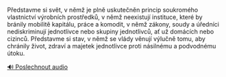 
Představme si svět, v němž je plně uskutečněn princip soukromého vlastnictví výrobních prostředků, v němž neexistují instituce, které by bránily mobilitě kapitálu, práce a komodit, v němž zákony, soudy a úředníci nediskriminují jednotlivce nebo skupiny jednotlivců, ať už domácích nebo cizinců. Představme si stav, v němž se vlády věnují výlučně tomu, aby chránily život, zdraví a majetek jednotlivce proti násilnému a podvodnému útoku.

[🔊 Poslechnout audio](/data/7-paragraphs/audio/chapter_137/para_011-Pedstavme-si-svt-v-nm-je-pln-uskutenn-prin.mp3)
